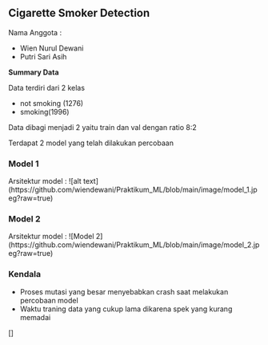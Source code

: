<h2>Cigarette Smoker Detection</h2>

Nama Anggota :
- Wien Nurul Dewani
- Putri Sari Asih


<b>Summary Data </b>

Data terdiri dari 2 kelas 
- not smoking (1276)
- smoking(1996)

Data dibagi menjadi 2 yaitu train dan val dengan ratio 8:2

Terdapat 2 model yang telah dilakukan percobaan

<h3>Model 1</h3>
Arsitektur model :
![alt text](https://github.com/wiendewani/Praktikum_ML/blob/main/image/model_1.jpeg?raw=true)

<h3>Model 2</h3>
Arsitektur model :
![Model 2](https://github.com/wiendewani/Praktikum_ML/blob/main/image/model_2.jpeg?raw=true)

<h3>Kendala</h3> 

- Proses mutasi yang besar menyebabkan crash saat melakukan percobaan model
- Waktu traning data yang cukup lama dikarena spek yang kurang memadai

[]




